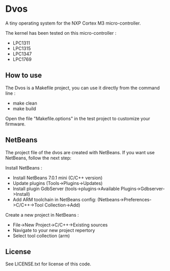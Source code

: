 
Dvos
====

A tiny operating system for the NXP Cortex M3 micro-controller.

The kernel has been tested on this micro-controller :
- LPC1311
- LPC1315
- LPC1347
- LPC1769


How to use
----------

The Dvos is a Makefile project, you can use it directly from the command line :
- make clean
- make build

Open the file "Makefile.options" in the test project to customize your firmware.

NetBeans
--------

The project file of the dvos are created with NetBeans. If you want use NetBeans, follow the next step:

Install NetBeans :
- Install NetBeans 7.0.1 mini (C/C++ version)
- Update plugins (Tools->Plugins->Updates)
- Install plugin GdbServer (tools->plugins->Available Plugins->Gdbserver->Install)
- Add ARM toolchain in NetBeans config: (Netbeans->Preferences->C/C++->Tool Collection->Add)

Create a new project in NetBeans :
- File->New Project->C/C++->Existing sources
- Navigate to your new project repertory
- Select tool collection (arm)

License
-------

See LICENSE.txt for license of this code.

